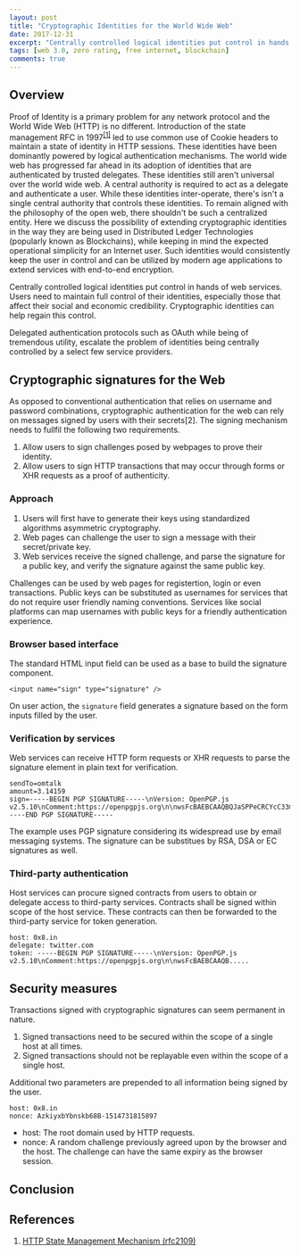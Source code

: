 ```yaml
---
layout: post
title: "Cryptographic Identities for the World Wide Web"
date: 2017-12-31
excerpt: "Centrally controlled logical identities put control in hands of web services. Users need to maintain full control of their identities, especially those that affect their social and economic credibility. Cryptographic identities can help regain this control."
tags: [web 3.0, zero rating, free internet, blockchain]
comments: true
---
```


## Overview
Proof of Identity is a primary problem for any network protocol and the World Wide Web (HTTP) is no different. Introduction of the state management RFC in 1997<sup><a href="https://tools.ietf.org/html/rfc2109" target="_blank">[1]</a></sup> led to use common use of Cookie headers to maintain a state of identity in HTTP sessions. These identities have been dominantly powered by logical authentication mechanisms. The world wide web has progressed far ahead in its adoption of identities that are authenticated by trusted delegates. These identities still aren't universal over the world wide web. A central authority is required to act as a delegate and authenticate a user. While these identities inter-operate, there's isn't a single central authority that controls these identities. To remain aligned with the philosophy of the open web, there shouldn't be such a centralized entity. Here we discuss the possibility of extending cryptographic identities in the way they are being used in Distributed Ledger Technologies (popularly known as Blockchains), while keeping in mind the expected operational simplicity for an Internet user. Such identities would consistently keep the user in control and can be utilized by modern age applications to extend services with end-to-end encryption.

 Centrally controlled logical identities put control in hands of web services. Users need to maintain full control of their identities, especially those that affect their social and economic credibility. Cryptographic identities can help regain this control.

Delegated authentication protocols such as OAuth while being of tremendous utility, escalate the problem of identities being centrally controlled by a select few service providers.

## Cryptographic signatures for the Web
As opposed to conventional authentication that relies on username and password combinations, cryptographic authentication for the web can rely on messages signed by users with their secrets[2]. The signing mechanism needs to fullfil the following two requirements.

1. Allow users to sign challenges posed by webpages to prove their identity.
2. Allow users to sign HTTP transactions that may occur through forms or XHR requests as a proof of authenticity.

### Approach
1. Users will first have to generate their keys using standardized algorithms asymmetric cryptography.
2. Web pages can challenge the user to sign a message with their secret/private key.
3. Web services receive the signed challenge, and parse the signature for a public key, and verify the signature against the same public key.

Challenges can be used by web pages for registertion, login or even transactions. Public keys can be substituted as usernames for services that do not require user friendly naming conventions. Services like social platforms can map usernames with public keys for a friendly authentication experience.

### Browser based interface
The standard HTML input field can be used as a base to build the signature component.

```
<input name="sign" type="signature" />
```
On user action, the `signature` field generates a signature based on the form inputs filled by the user.

### Verification by services
Web services can receive HTTP form requests or XHR requests to parse the signature element in plain text for verification.

```
sendTo=omtalk
amount=3.14159
sign=-----BEGIN PGP SIGNATURE-----\nVersion: OpenPGP.js v2.5.10\nComment:https://openpgpjs.org\n\nwsFcBAEBCAAQBQJaSPPeCRCYcC33miZm0gAAiksQANEZS3XjrWx2Ah7v8aqs\nZXl7zURE8HPQn/9cv7M2/2bV82+1Kpnzr1\nnPhigQS4w2a7o/29jcMyrW0Bh\nI8N0R76sF3jVKiEY4YY5WJHu4HRJWi\nA9roUJRYPpvJgPAsCQgDb8HZF0v4x\nus/KJrT38xKQiCzqYbQCacqkWv/JuHCS4UA2D0RvCNy/xJeb750xJE2quNv9\nhkjffwnH49R1tzOm9zDkXtoQYxPBmrKCW8iKDbRIDSTs15kVIlBsmUEISKQN\nRH6B30rZZXulsY0dJjE6ovzsuGbR/Em8TefMu5pOzE4jvflqOu3hsVIkx1ZE\nd1/YuuJmbBy8pFWaj5efnqpSgCcCSSCAquAfXu2arh7LMD2yIO+mYrhA2gEv\n+8Yd6CrkgTRzKCE8D22qylbmlppJRPIfAutspvKvZrETcfJTpzONVUiFCjxt\nMnU7t9mn+frItQ4fBrHqfJyfNfAppIWqqnPZvr0iUsO4v2+JzlkNx/OtFjr6\nx6msgK87MzGgVzNPoLAWo054IDIWMO7YVrg2sB6NpsbtDhXAmXytloLfjcCx\nBWrl9Cpm2SWkRADg8IAB8FPnqbARdwJtlSQgG6A5v7FXwKEwA41uVkAkVyZs\nuoDEY3yri1FZF1JPlDnKT8CrKYQijkj2BXHcvDBo66hvxbalNQZvzOb02W1r\nHlBb\n=b++B\n-----END PGP SIGNATURE-----
```
The example uses PGP signature considering its widespread use by email messaging systems. The signature can be substitues by RSA, DSA or EC signatures as well.

### Third-party authentication
Host services can procure signed contracts from users to obtain or delegate access to third-party services. Contracts shall be signed within scope of the host service. These contracts can then be forwarded to the third-party service for token generation.

```
host: 0x8.in
delegate: twitter.com
token: -----BEGIN PGP SIGNATURE-----\nVersion: OpenPGP.js v2.5.10\nComment:https://openpgpjs.org\n\nwsFcBAEBCAAQB.....
```

## Security measures
Transactions signed with cryptographic signatures can seem permanent in nature.

1. Signed transactions need to be secured within the scope of a single host at all times.
2. Signed transactions should not be replayable even within the scope of a single host.

Additional two parameters are prepended to all information being signed by the user.

```
host: 0x8.in
nonce: AzkiyxbYbnskb68B-1514731815897
```

- host: The root domain used by HTTP requests.
- nonce: A random challenge previously agreed upon by the browser and the host. The challenge can have the same expiry as the browser session.

## Conclusion

## References
1. [HTTP State Management Mechanism (rfc2109)](https://tools.ietf.org/html/rfc2109)